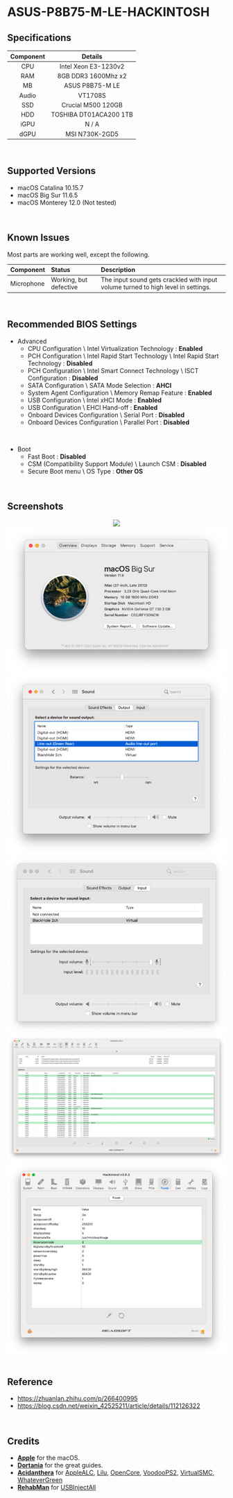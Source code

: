 # ASUS-P8B75-M-LE-HACKINTOSH

## Specifications
| Component | Details |
|:---:|:---:|
| CPU | Intel Xeon E3-1230v2 |
| RAM | 8GB DDR3 1600Mhz x2 |
| MB | ASUS P8B75-M LE |
| Audio | VT1708S |
| SSD | Crucial M500 120GB |
| HDD | TOSHIBA DT01ACA200 1TB |
| iGPU | N / A |
| dGPU | MSI N730K-2GD5 |
<br>

## Supported Versions
- macOS Catalina 10.15.7
- macOS Big Sur 11.6.5
- macOS Monterey 12.0 (Not tested)
<br>

## Known Issues
Most parts are working well, except the following.

| Component | Status | Description |
|:---|:---|:---|
| Microphone | Working, but defective | The input sound gets crackled with input volume turned to high level in settings.<br> |

<br>

## Recommended BIOS Settings
- Advanced 
  - CPU Configuration \ Intel Virtualization Technology : **Enabled**
  - PCH Configuration \ Intel Rapid Start Technology \ Intel Rapid Start Technology : **Disabled**
  - PCH Configuration \ Intel Smart Connect Technology \ ISCT Configuration : **Disabled**
  - SATA Configuration \ SATA Mode Selection : **AHCI**
  - System Agent Configuration \ Memory Remap Feature : **Enabled**
  - USB Configuration \ Intel xHCI Mode : **Enabled**
  - USB Configuration \ EHCI Hand-off : **Enabled**
  - Onboard Devices Configuration \ Serial Port : **Disabled**
  - Onboard Devices Configuration \ Parallel Port : **Disabled**

<br>

- Boot
  - Fast Boot : **Disabled**
  - CSM (Compatibility Support Module) \ Launch CSM : **Disabled**
  - Secure Boot menu \ OS Type : **Other OS**

<br>

## Screenshots
<div align="center">
<img src="https://raw.githubusercontent.com/mfpss95134/ASUS-P8B75-M-LE-HACKINTOSH/main/IMAGEs/01.png">
<img src="https://raw.githubusercontent.com/mfpss95134/ASUS-P8B75-M-LE-HACKINTOSH/main/IMAGEs/02.png">
<img src="https://raw.githubusercontent.com/mfpss95134/ASUS-P8B75-M-LE-HACKINTOSH/main/IMAGEs/03.png">
<img src="https://raw.githubusercontent.com/mfpss95134/ASUS-P8B75-M-LE-HACKINTOSH/main/IMAGEs/04.png">
<img src="https://raw.githubusercontent.com/mfpss95134/ASUS-P8B75-M-LE-HACKINTOSH/main/IMAGEs/05.png">
<img src="https://raw.githubusercontent.com/mfpss95134/ASUS-P8B75-M-LE-HACKINTOSH/main/IMAGEs/06.png">
<div align="left">
<br>

## Reference
- <https://zhuanlan.zhihu.com/p/266400995>
- <https://blog.csdn.net/weixin_42525211/article/details/112126322>
<br>

## Credits
- [**Apple**](https://www.apple.com/tw/) for the macOS.
- [**Dortania**](https://github.com/dortania) for the great guides.
- [**Acidanthera**](https://github.com/acidanthera) for [AppleALC](https://github.com/acidanthera/AppleALC), [Lilu](https://github.com/acidanthera/Lilu), [OpenCore](https://github.com/acidanthera/OpenCorePkg), [VoodooPS2](https://github.com/acidanthera/VoodooPS2), [VirtualSMC](https://github.com/acidanthera/VirtualSMC), [WhateverGreen](https://github.com/acidanthera/WhateverGreen)
- [**RehabMan**](https://github.com/RehabMan) for [USBInjectAll](https://github.com/RehabMan/OS-X-USB-Inject-All)
